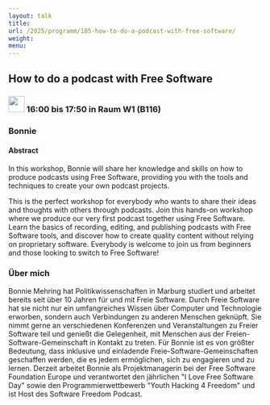 ```yaml
---
layout: talk
title:
url: /2025/programm/105-how-to-do-a-podcast-with-free-software/
weight:
menu:
---
```

## How to do a podcast with Free Software

### <img height = "32" src="../../../images/workshop.svg"> 16:00 bis 17:50 in Raum W1 (B116)

### Bonnie

#### Abstract

In this workshop, Bonnie will share her knowledge and skills on how to produce podcasts using Free Software, providing you with the tools and techniques to create your own podcast projects.

This is the perfect workshop for everybody who wants to share their ideas and thoughts with others through podcasts. Join this hands-on workshop where we produce our very first podcast together using Free Software. Learn the basics of recording, editing, and publishing podcasts with Free Software tools, and discover how to create quality content without relying on proprietary software. Everybody is welcome to join us from beginners and those looking to switch to Free Software!

### Über mich

Bonnie Mehring hat Politikwissenschaften in Marburg studiert und arbeitet bereits seit über 10 Jahren für und mit Freie Software. Durch Freie Software hat sie nicht nur ein umfangreiches Wissen über Computer und Technologie erworben, sondern auch Verbindungen zu anderen Menschen geknüpft. Sie nimmt gerne an verschiedenen Konferenzen und Veranstaltungen zu Freier Software teil und genießt die Gelegenheit, mit Menschen aus der Freien-Software-Gemeinschaft in Kontakt zu treten. Für Bonnie ist es von größter Bedeutung, dass inklusive und einladende Freie-Software-Gemeinschaften geschaffen werden, die es jedem ermöglichen, sich zu engagieren und zu lernen. Derzeit arbeitet Bonnie als Projektmanagerin bei der Free Software Foundation Europe und verantwortet den jährlichen "I Love Free Software Day" sowie den Programmierwettbewerb "Youth Hacking 4 Freedom" und ist Host des Software Freedom Podcast.

